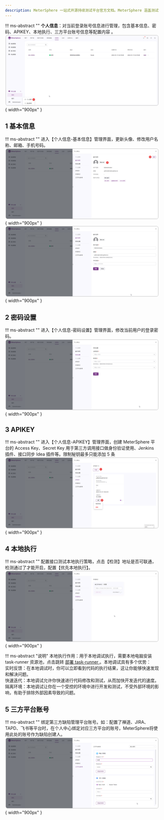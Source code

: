 ```yaml
---
description: MeterSphere 一站式开源持续测试平台官方文档。MeterSphere 涵盖测试管理、接口测试、UI 测试和性能测试等功能，全面兼容 JMeter、Selenium 等主流开源标准，有效助力开发和测试团队充分利用云弹性进行高度可 扩展的自动化测试，加速高质量的软件交付。
---
```



!!! ms-abstract ""
     **个人信息**：对当前登录账号信息进行管理，包含基本信息、密码、APIKEY、本地执行、三方平台账号信息等配置内容 。
![个人中心](../../img/personal_center/个人中心入口.png){ width="900px" }


## 1 基本信息
!!! ms-abstract ""
    进入【个人信息-基本信息】管理界面，更新头像、修改用户名称、邮箱、手机号码。
![个人中心](../../img/personal_center/基础信息操作.png){ width="900px" }
![个人中心](../../img/personal_center/个人中心修改用户信息.png){ width="900px" }

## 2 密码设置
!!! ms-abstract ""
    进入【个人信息-密码设置】管理界面，修改当前用户的登录密码。
![个人中心](../../img/personal_center/个人中心修改密码.png){ width="900px" }

## 3 APIKEY
!!! ms-abstract ""
    进入【个人信息-APIKEY】管理界面，创建 MeterSphere 平台的 Access Key、Secret Key 用于第三方调用接口做身份验证使用、Jenkins 插件、接口同步 Idea 插件等。限制秘钥最多只能添加 5 条
![个人中心](../../img/personal_center/apikey.png){ width="900px" }


## 4 本地执行
!!! ms-abstract ""
    配置接口测试本地执行策略，点击【检测】地址是否可联通，检测通过了才能开启，配置【优先本地执行】。
![个人中心](../../img/personal_center/个人中心本地执行.png){ width="900px" }

!!! ms-abstract "说明"
    本地执行作用：用于本地调试执行，需要本地电脑安装 task-runner 资源池，点击跳转
     [部署  task-runner ](../../installation/task_runner.md)。本地调试具有多个优势：</br>
    实时反馈：在本地调试时，你可以立即看到代码的执行结果，这让你能够快速发现和解决问题。</br>
    快速迭代：本地调试允许你快速进行代码修改和测试，从而加快开发迭代的速度。</br>
    隔离环境：本地调试让你在一个受控的环境中进行开发和测试，不受外部环境的影响，有助于排除外部因素导致的问题。</br>



## 5  三方平台账号
!!! ms-abstract ""
    绑定第三方缺陷管理平台账号。如：配置了禅道、JIRA、TAPD、飞书等平台时，在个人中心绑定对应三方平台的账号，MeterSphere将使用此处的账号作为缺陷创建人。
![个人中心](../../img/personal_center/禅道个人账号.png){ width="900px" }